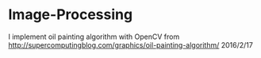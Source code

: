 # Image-Processing
I implement oil painting algorithm with OpenCV from http://supercomputingblog.com/graphics/oil-painting-algorithm/
2016/2/17
